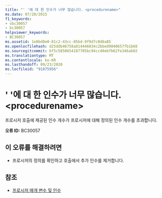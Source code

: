 ```yaml
---
title: "' '에 대 한 인수가 너무 많습니다. <procedurename>"
ms.date: 07/20/2015
f1_keywords:
- vbc30057
- bc30057
helpviewer_keywords:
- BC30057
ms.assetid: 1e0bd0e0-81c2-43cc-85bd-9f9d7c0d6a85
ms.openlocfilehash: d25ddb46758a814446834c2bbed9040657fb1b68
ms.sourcegitcommit: bf5c5850654187705bc94cc40ebfb62fe346ab02
ms.translationtype: MT
ms.contentlocale: ko-KR
ms.lasthandoff: 09/23/2020
ms.locfileid: "91075956"
---
```

# <a name="too-many-arguments-to-procedurename"></a>' '에 대 한 인수가 너무 많습니다. \<procedurename>

프로시저 호출에 제공된 인수 개수가 프로시저에 대해 정의된 인수 개수를 초과합니다.  
  
 **오류 ID:** BC30057  
  
## <a name="to-correct-this-error"></a>이 오류를 해결하려면  
  
- 프로시저의 정의를 확인하고 호출에서 추가 인수를 제거합니다.  
  
## <a name="see-also"></a>참조

- [프로시저 매개 변수 및 인수](../programming-guide/language-features/procedures/procedure-parameters-and-arguments.md)
